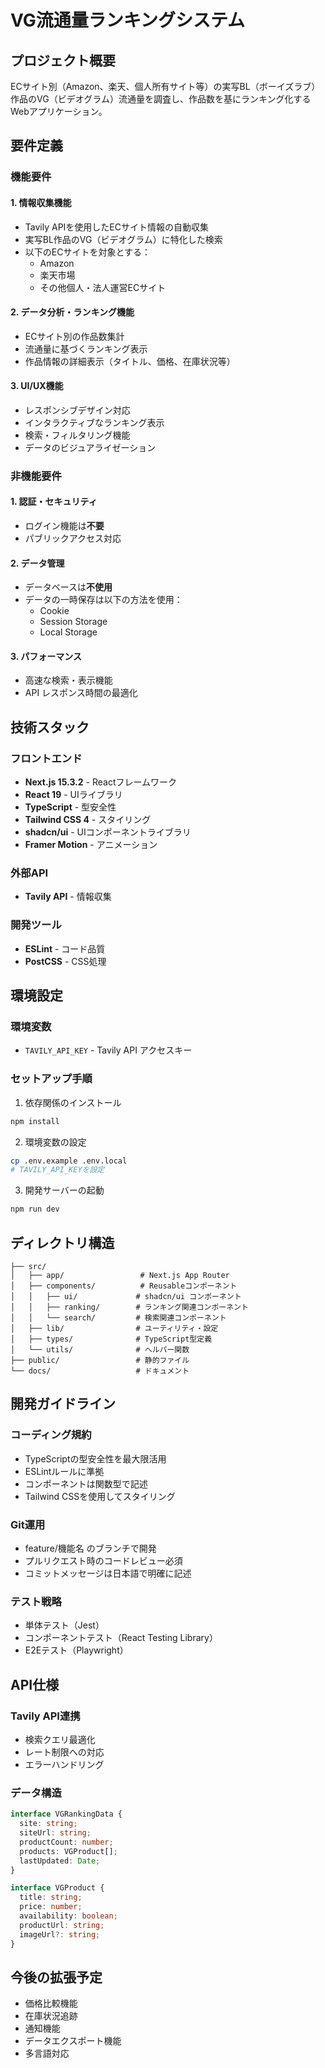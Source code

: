 # VG流通量ランキングシステム

## プロジェクト概要
ECサイト別（Amazon、楽天、個人所有サイト等）の実写BL（ボーイズラブ）作品のVG（ビデオグラム）流通量を調査し、作品数を基にランキング化するWebアプリケーション。

## 要件定義

### 機能要件

#### 1. 情報収集機能
- Tavily APIを使用したECサイト情報の自動収集
- 実写BL作品のVG（ビデオグラム）に特化した検索
- 以下のECサイトを対象とする：
  - Amazon
  - 楽天市場
  - その他個人・法人運営ECサイト

#### 2. データ分析・ランキング機能
- ECサイト別の作品数集計
- 流通量に基づくランキング表示
- 作品情報の詳細表示（タイトル、価格、在庫状況等）

#### 3. UI/UX機能
- レスポンシブデザイン対応
- インタラクティブなランキング表示
- 検索・フィルタリング機能
- データのビジュアライゼーション

### 非機能要件

#### 1. 認証・セキュリティ
- ログイン機能は**不要**
- パブリックアクセス対応

#### 2. データ管理
- データベースは**不使用**
- データの一時保存は以下の方法を使用：
  - Cookie
  - Session Storage
  - Local Storage

#### 3. パフォーマンス
- 高速な検索・表示機能
- API レスポンス時間の最適化

## 技術スタック

### フロントエンド
- **Next.js 15.3.2** - Reactフレームワーク
- **React 19** - UIライブラリ
- **TypeScript** - 型安全性
- **Tailwind CSS 4** - スタイリング
- **shadcn/ui** - UIコンポーネントライブラリ
- **Framer Motion** - アニメーション

### 外部API
- **Tavily API** - 情報収集

### 開発ツール
- **ESLint** - コード品質
- **PostCSS** - CSS処理

## 環境設定

### 環境変数
- `TAVILY_API_KEY` - Tavily API アクセスキー

### セットアップ手順
1. 依存関係のインストール
```bash
npm install
```

2. 環境変数の設定
```bash
cp .env.example .env.local
# TAVILY_API_KEYを設定
```

3. 開発サーバーの起動
```bash
npm run dev
```

## ディレクトリ構造
```
├── src/
│   ├── app/                 # Next.js App Router
│   ├── components/          # Reusableコンポーネント
│   │   ├── ui/             # shadcn/ui コンポーネント
│   │   ├── ranking/        # ランキング関連コンポーネント
│   │   └── search/         # 検索関連コンポーネント
│   ├── lib/                # ユーティリティ・設定
│   ├── types/              # TypeScript型定義
│   └── utils/              # ヘルパー関数
├── public/                 # 静的ファイル
└── docs/                   # ドキュメント
```

## 開発ガイドライン

### コーディング規約
- TypeScriptの型安全性を最大限活用
- ESLintルールに準拠
- コンポーネントは関数型で記述
- Tailwind CSSを使用してスタイリング

### Git運用
- feature/機能名 のブランチで開発
- プルリクエスト時のコードレビュー必須
- コミットメッセージは日本語で明確に記述

### テスト戦略
- 単体テスト（Jest）
- コンポーネントテスト（React Testing Library）
- E2Eテスト（Playwright）

## API仕様

### Tavily API連携
- 検索クエリ最適化
- レート制限への対応
- エラーハンドリング

### データ構造
```typescript
interface VGRankingData {
  site: string;
  siteUrl: string;
  productCount: number;
  products: VGProduct[];
  lastUpdated: Date;
}

interface VGProduct {
  title: string;
  price: number;
  availability: boolean;
  productUrl: string;
  imageUrl?: string;
}
```

## 今後の拡張予定
- 価格比較機能
- 在庫状況追跡
- 通知機能
- データエクスポート機能
- 多言語対応
